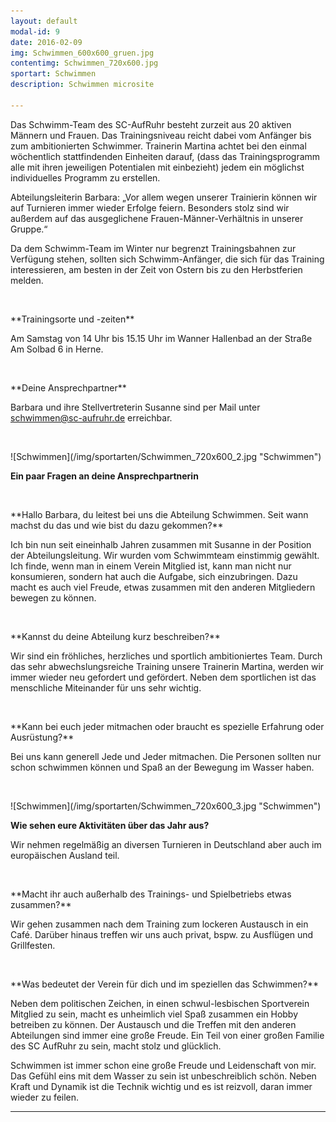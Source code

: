 ```yaml
---
layout: default
modal-id: 9
date: 2016-02-09
img: Schwimmen_600x600_gruen.jpg
contentimg: Schwimmen_720x600.jpg
sportart: Schwimmen
description: Schwimmen microsite
             
---
```


Das Schwimm-Team des SC-AufRuhr besteht zurzeit aus 20 aktiven Männern und Frauen. Das Trainingsniveau reicht dabei vom Anfänger bis zum ambitionierten Schwimmer. 
Trainerin Martina achtet bei den einmal wöchentlich stattfindenden Einheiten darauf, (dass das Trainingsprogramm alle mit ihren jeweiligen Potentialen mit einbezieht)
jedem ein möglichst individuelles Programm zu erstellen.

Abteilungsleiterin Barbara: „Vor allem wegen unserer Trainierin können wir auf Turnieren immer wieder Erfolge feiern. 
Besonders stolz sind wir außerdem auf das ausgeglichene Frauen-Männer-Verhältnis in unserer Gruppe.“ 

Da dem Schwimm-Team im Winter nur begrenzt Trainingsbahnen zur Verfügung stehen, sollten sich Schwimm-Anfänger, die sich für das Training interessieren, 
am besten in der Zeit von Ostern bis zu den Herbstferien melden.
  
<p>&nbsp;</p>
**Trainingsorte und -zeiten**

Am Samstag von 14 Uhr bis 15.15 Uhr im Wanner Hallenbad an der Straße Am Solbad 6 in Herne.

<p>&nbsp;</p>
**Deine Ansprechpartner**

Barbara und ihre Stellvertreterin Susanne sind per Mail unter [schwimmen@sc-aufruhr.de](mailto:schwimmen@sc-aufruhr.de) erreichbar.
  
<p>&nbsp;</p>
![Schwimmen](/img/sportarten/Schwimmen_720x600_2.jpg "Schwimmen")


**Ein paar Fragen an deine Ansprechpartnerin**

<p>&nbsp;</p>
**Hallo Barbara, du leitest bei uns die Abteilung Schwimmen. Seit wann machst du das und wie bist du dazu gekommen?**
  
Ich bin nun seit eineinhalb Jahren  zusammen mit Susanne in der Position der  Abteilungsleitung.  Wir wurden vom Schwimmteam einstimmig gewählt. 
Ich finde, wenn man in einem Verein Mitglied ist, kann man nicht  nur konsumieren, sondern hat auch die Aufgabe, sich einzubringen. 
Dazu macht es auch viel Freude, etwas zusammen mit den anderen Mitgliedern bewegen zu können.

<p>&nbsp;</p>
**Kannst du deine Abteilung kurz beschreiben?**

Wir sind ein fröhliches, herzliches und sportlich ambitioniertes Team. Durch das sehr abwechslungsreiche Training unsere Trainerin Martina, 
werden wir immer wieder neu gefordert und gefördert.
Neben dem sportlichen ist das menschliche Miteinander für uns sehr wichtig. 
<p>&nbsp;</p>
**Kann bei euch jeder mitmachen oder braucht es spezielle Erfahrung oder Ausrüstung?**

Bei uns kann generell Jede und Jeder mitmachen. Die Personen sollten nur schon schwimmen können und Spaß an der Bewegung im Wasser haben.

<p>&nbsp;</p>
![Schwimmen](/img/sportarten/Schwimmen_720x600_3.jpg "Schwimmen")

**Wie sehen eure Aktivitäten über das Jahr aus?**

Wir nehmen regelmäßig an diversen Turnieren in Deutschland aber auch im europäischen Ausland teil. 
<p>&nbsp;</p>
**Macht ihr auch außerhalb des Trainings- und Spielbetriebs etwas zusammen?**

Wir gehen zusammen nach dem Training zum lockeren Austausch in ein Café. Darüber hinaus treffen wir uns auch privat, bspw. zu Ausflügen und Grillfesten.  
<p>&nbsp;</p>
**Was bedeutet der Verein für dich und im speziellen das Schwimmen?**

Neben dem politischen Zeichen, in einen schwul-lesbischen Sportverein Mitglied zu sein, macht es unheimlich viel Spaß zusammen ein Hobby betreiben zu können. 
Der Austausch und die Treffen mit den anderen Abteilungen sind immer eine große Freude. Ein Teil von einer großen Familie des SC AufRuhr zu sein, macht stolz und glücklich.

Schwimmen ist immer schon eine große Freude und Leidenschaft von mir. Das Gefühl eins mit dem Wasser zu sein ist unbeschreiblich schön. 
Neben Kraft und Dynamik ist die Technik wichtig und es ist reizvoll, daran immer wieder zu feilen.

___
